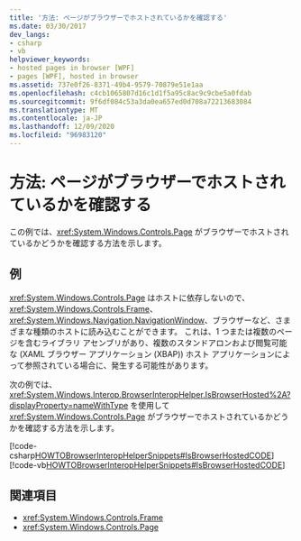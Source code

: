 ```yaml
---
title: '方法: ページがブラウザーでホストされているかを確認する'
ms.date: 03/30/2017
dev_langs:
- csharp
- vb
helpviewer_keywords:
- hosted pages in browser [WPF]
- pages [WPF], hosted in browser
ms.assetid: 737e0f26-8371-49b4-9579-70879e51e1aa
ms.openlocfilehash: c4cb1065807d16c1d1f5a95c8ac9c9cbe5a0fdab
ms.sourcegitcommit: 9f6df084c53a3da0ea657ed0d708a72213683084
ms.translationtype: MT
ms.contentlocale: ja-JP
ms.lasthandoff: 12/09/2020
ms.locfileid: "96983120"
---
```

# <a name="how-to-determine-if-a-page-is-browser-hosted"></a>方法: ページがブラウザーでホストされているかを確認する
この例では、<xref:System.Windows.Controls.Page> がブラウザーでホストされているかどうかを確認する方法を示します。  
  
## <a name="example"></a>例  
 <xref:System.Windows.Controls.Page> はホストに依存しないので、<xref:System.Windows.Controls.Frame>、<xref:System.Windows.Navigation.NavigationWindow>、ブラウザーなど、さまざまな種類のホストに読み込むことができます。 これは、1 つまたは複数のページを含むライブラリ アセンブリがあり、複数のスタンドアロンおよび閲覧可能な (XAML ブラウザー アプリケーション (XBAP)) ホスト アプリケーションによって参照されている場合に、発生する可能性があります。  
  
 次の例では、<xref:System.Windows.Interop.BrowserInteropHelper.IsBrowserHosted%2A?displayProperty=nameWithType> を使用して <xref:System.Windows.Controls.Page> がブラウザーでホストされているかどうかを確認する方法を示します。  
  
 [!code-csharp[HOWTOBrowserInteropHelperSnippets#IsBrowserHostedCODE](~/samples/snippets/csharp/VS_Snippets_Wpf/HOWTOBrowserInteropHelperSnippets/CSharp/Page1.xaml.cs#isbrowserhostedcode)]
 [!code-vb[HOWTOBrowserInteropHelperSnippets#IsBrowserHostedCODE](~/samples/snippets/visualbasic/VS_Snippets_Wpf/HOWTOBrowserInteropHelperSnippets/visualbasic/page1.xaml.vb#isbrowserhostedcode)]  
  
## <a name="see-also"></a>関連項目

- <xref:System.Windows.Controls.Frame>
- <xref:System.Windows.Controls.Page>

